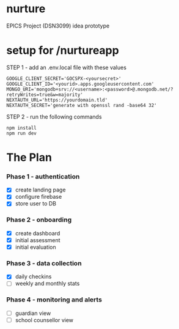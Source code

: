 # nurture
EPICS Project (DSN3099) idea prototype 

# setup for /nurtureapp
STEP 1 - add an .env.local file with these values
```
GOOGLE_CLIENT_SECRET='GOCSPX-<yoursecret>'
GOOGLE_CLIENT_ID='<yourid>.apps.googleusercontent.com'
MONGO_URI='mongodb+srv://<username>:<password>@.mongodb.net/?retryWrites=true&w=majority'
NEXTAUTH_URL='https://yourdomain.tld'
NEXTAUTH_SECRET='generate with openssl rand -base64 32'
```

STEP 2 - run the following commands
```
npm install
npm run dev
```

# The Plan
### Phase 1 - authentication
- [x] create landing page
- [x] configure firebase
- [x] store user to DB

### Phase 2 - onboarding
- [x] create dashboard
- [x] initial assessment
- [x] initial evaluation

### Phase 3 - data collection
- [x] daily checkins
- [ ] weekly and monthly stats

### Phase 4 - monitoring and alerts
- [ ] guardian view
- [ ] school counsellor view

